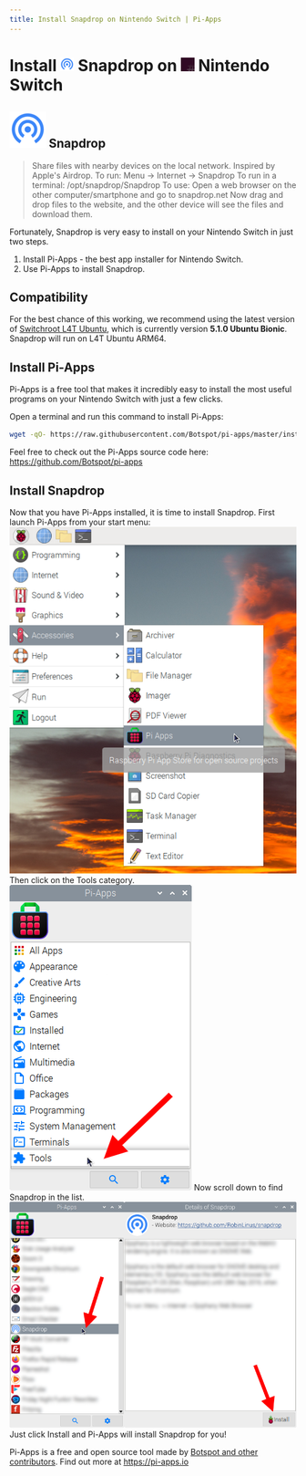 ```yaml
---
title: Install Snapdrop on Nintendo Switch | Pi-Apps
---
```

<div class="simple-install-content content">

# Install <img src="/img/app-icons/Snapdrop/icon-64.png" height=24> Snapdrop on <img src=/img/other-icons/switchroot-icon.png height=24> Nintendo Switch

## <img src="/img/app-icons/Snapdrop/icon-64.png"> Snapdrop
> Share files with nearby devices on the local network. Inspired by Apple's Airdrop.
> To run: Menu -> Internet -> Snapdrop
> To run in a terminal: /opt/snapdrop/Snapdrop
> To use: Open a web browser on the other computer/smartphone and go to snapdrop.net
> Now drag and drop files to the website, and the other device will see the files and download them.

Fortunately, Snapdrop is very easy to install on your Nintendo Switch in just two steps.
1. Install Pi-Apps - the best app installer for Nintendo Switch.
2. Use Pi-Apps to install Snapdrop.
</div>
<div class="simple-install-content content">

## Compatibility
For the best chance of this working, we recommend using the latest version of [Switchroot L4T Ubuntu](https://wiki.switchroot.org/en/Linux/Ubuntu-Install-Guide), which is currently version **5.1.0 Ubuntu Bionic**.
Snapdrop will run on L4T Ubuntu ARM64.
</div>
<div class="simple-install-content content">

## Install Pi-Apps

Pi-Apps is a free tool that makes it incredibly easy to install the most useful programs on your Nintendo Switch with just a few clicks.

Open a terminal and run this command to install Pi-Apps:
```bash
wget -qO- https://raw.githubusercontent.com/Botspot/pi-apps/master/install | bash
```
Feel free to check out the Pi-Apps source code here: https://github.com/Botspot/pi-apps
</div>
<div class="simple-install-content content">

## Install Snapdrop

Now that you have Pi-Apps installed, it is time to install Snapdrop.
First launch Pi-Apps from your start menu:
<img src="/img/start-menu.png">
Then click on the Tools category.
<img src="/img/category-selections/Tools.png">
Now scroll down to find Snapdrop in the list.
<img src="/img/app-icons/Snapdrop/app-selection.png">
Just click Install and Pi-Apps will install Snapdrop for you!
</div>
<div class="simple-install-content content">

Pi-Apps is a free and open source tool made by [Botspot and other contributors](/about/#contributors). Find out more at https://pi-apps.io
</div>
